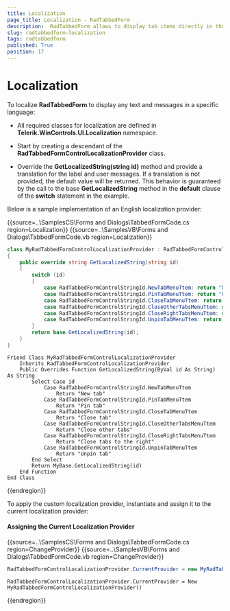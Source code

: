 ```yaml
---
title: Localization
page_title: Localization - RadTabbedForm
description:  RadTabbedForm allows to display tab items directly in the title bar  
slug: radtabbedform-localization
tags: radtabbedform
published: True
position: 17
---
```


# Localization

To localize __RadTabbedForm__ to display any text and messages in a specific language:

* All required classes for localization are defined in __Telerik.WinControls.UI.Localization__ namespace.

* Start by creating a descendant of the __RadTabbedFormControlLocalizationProvider__ class.

* Override the __GetLocalizedString(string id)__ method and provide a translation for the label and user messages. If a translation is not provided, the default value will be returned. This behavior is guaranteed by the call to the base __GetLocalizedString__ method in the __default__ clause of the __switch__ statement in the example.

Below is a sample implementation of an English localization provider:

{{source=..\SamplesCS\Forms and Dialogs\TabbedFormCode.cs region=Localization}} 
{{source=..\SamplesVB\Forms and Dialogs\TabbedFormCode.vb region=Localization}}
````C#
class MyRadTabbedFormControlLocalizationProvider : RadTabbedFormControlLocalizationProvider
{
    public override string GetLocalizedString(string id)
    {
        switch (id)
        {
            case RadTabbedFormControlStringId.NewTabMenuTtem: return "New tab";
            case RadTabbedFormControlStringId.PinTabMenuTtem: return "Pin tab";
            case RadTabbedFormControlStringId.CloseTabMenuTtem: return "Close tab";
            case RadTabbedFormControlStringId.CloseOtherTabsMenuTtem: return "Close other tabs";
            case RadTabbedFormControlStringId.CloseRightTabsMenuTtem: return "Close tabs to the right";
            case RadTabbedFormControlStringId.UnpinTabMenuTtem: return "Unpin tab";
        }
        return base.GetLocalizedString(id);
    }
}

````
````VB.NET
Friend Class MyRadTabbedFormControlLocalizationProvider
    Inherits RadTabbedFormControlLocalizationProvider
    Public Overrides Function GetLocalizedString(ByVal id As String) As String
        Select Case id
            Case RadTabbedFormControlStringId.NewTabMenuTtem
                Return "New tab"
            Case RadTabbedFormControlStringId.PinTabMenuTtem
                Return "Pin tab"
            Case RadTabbedFormControlStringId.CloseTabMenuTtem
                Return "Close tab"
            Case RadTabbedFormControlStringId.CloseOtherTabsMenuTtem
                Return "Close other tabs"
            Case RadTabbedFormControlStringId.CloseRightTabsMenuTtem
                Return "Close tabs to the right"
            Case RadTabbedFormControlStringId.UnpinTabMenuTtem
                Return "Unpin tab"
        End Select
        Return MyBase.GetLocalizedString(id)
    End Function
End Class

```` 

{{endregion}} 

To apply the custom localization provider, instantiate and assign it to the current localization provider:

#### Assigning the Current Localization Provider

{{source=..\SamplesCS\Forms and Dialogs\TabbedFormCode.cs region=ChangeProvider}} 
{{source=..\SamplesVB\Forms and Dialogs\TabbedFormCode.vb region=ChangeProvider}}
````C#
RadTabbedFormControlLocalizationProvider.CurrentProvider = new MyRadTabbedFormControlLocalizationProvider();

````
````VB.NET
RadTabbedFormControlLocalizationProvider.CurrentProvider = New MyRadTabbedFormControlLocalizationProvider()

```` 

{{endregion}} 
